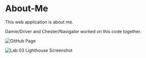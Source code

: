 # About-Me

This web application is about me.

Damie/Driver and Chester/Navigator worked on this code together.

![GitHub Page](https://cleecoloma.github.io/About-Me/)

![Lab 03 Lighthouse Screenshot](./img/Lab%2003%20Lighthouse%20Screenshot.png)

